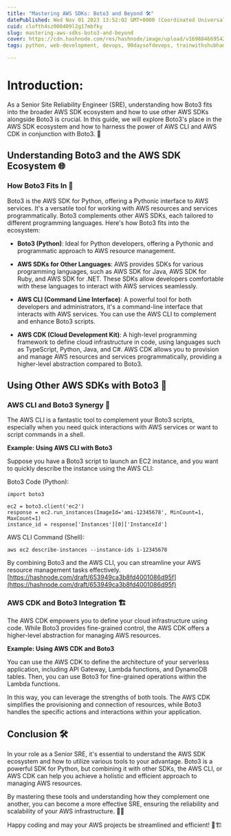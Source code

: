 ```yaml
---
title: "Mastering AWS SDKs: Boto3 and Beyond 🛠️"
datePublished: Wed Nov 01 2023 13:52:02 GMT+0000 (Coordinated Universal Time)
cuid: clofth4sz000409l2g17mbfky
slug: mastering-aws-sdks-boto3-and-beyond
cover: https://cdn.hashnode.com/res/hashnode/image/upload/v1698846695429/a5076908-f295-4e95-ad94-f25403570922.gif
tags: python, web-development, devops, 90daysofdevops, trainwithshubham

---
```


# Introduction:

As a Senior Site Reliability Engineer (SRE), understanding how Boto3 fits into the broader AWS SDK ecosystem and how to use other AWS SDKs alongside Boto3 is crucial. In this guide, we will explore Boto3's place in the AWS SDK ecosystem and how to harness the power of AWS CLI and AWS CDK in conjunction with Boto3. 🚀

## Understanding Boto3 and the AWS SDK Ecosystem 🌐

### How Boto3 Fits In 🤔

Boto3 is the AWS SDK for Python, offering a Pythonic interface to AWS services. It's a versatile tool for working with AWS resources and services programmatically. Boto3 complements other AWS SDKs, each tailored to different programming languages. Here's how Boto3 fits into the ecosystem:

* **Boto3 (Python)**: Ideal for Python developers, offering a Pythonic and programmatic approach to AWS resource management.
    
* **AWS SDKs for Other Languages**: AWS provides SDKs for various programming languages, such as AWS SDK for Java, AWS SDK for Ruby, and AWS SDK for .NET. These SDKs allow developers comfortable with these languages to interact with AWS services seamlessly.
    
* **AWS CLI (Command Line Interface)**: A powerful tool for both developers and administrators, it's a command-line interface that interacts with AWS services. You can use the AWS CLI to complement and enhance Boto3 scripts.
    
* **AWS CDK (Cloud Development Kit)**: A high-level programming framework to define cloud infrastructure in code, using languages such as TypeScript, Python, Java, and C#. AWS CDK allows you to provision and manage AWS resources and services programmatically, providing a higher-level abstraction compared to Boto3.
    

## Using Other AWS SDKs with Boto3 🤝

### AWS CLI and Boto3 Synergy 🤖

The AWS CLI is a fantastic tool to complement your Boto3 scripts, especially when you need quick interactions with AWS services or want to script commands in a shell.

**Example: Using AWS CLI with Boto3**

Suppose you have a Boto3 script to launch an EC2 instance, and you want to quickly describe the instance using the AWS CLI:

Boto3 Code (Python):

```plaintext
import boto3

ec2 = boto3.client('ec2')
response = ec2.run_instances(ImageId='ami-12345678', MinCount=1, MaxCount=1)
instance_id = response['Instances'][0]['InstanceId']
```

AWS CLI Command (Shell):

```plaintext
aws ec2 describe-instances --instance-ids i-12345678
```

By combining Boto3 and the AWS CLI, you can streamline your AWS resource management tasks effectively.[https://hashnode.com/draft/653949ca3b8fd4001086d95f](https://hashnode.com/draft/653949ca3b8fd4001086d95f)

### AWS CDK and Boto3 Integration 🏗️

The AWS CDK empowers you to define your cloud infrastructure using code. While Boto3 provides fine-grained control, the AWS CDK offers a higher-level abstraction for managing AWS resources.

**Example: Using AWS CDK and Boto3**

You can use the AWS CDK to define the architecture of your serverless application, including API Gateway, Lambda functions, and DynamoDB tables. Then, you can use Boto3 for fine-grained operations within the Lambda functions.

In this way, you can leverage the strengths of both tools. The AWS CDK simplifies the provisioning and connection of resources, while Boto3 handles the specific actions and interactions within your application.

## Conclusion 🛠️

In your role as a Senior SRE, it's essential to understand the AWS SDK ecosystem and how to utilize various tools to your advantage. Boto3 is a powerful SDK for Python, but combining it with other SDKs, the AWS CLI, or AWS CDK can help you achieve a holistic and efficient approach to managing AWS resources.

By mastering these tools and understanding how they complement one another, you can become a more effective SRE, ensuring the reliability and scalability of your AWS infrastructure. 🚀🌐

Happy coding and may your AWS projects be streamlined and efficient! 🤖🏗️